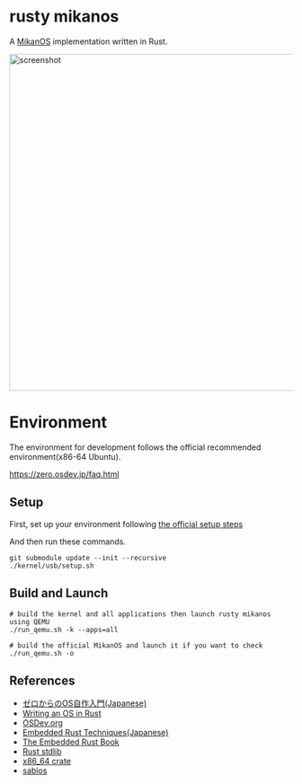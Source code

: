 # rusty mikanos
A [MikanOS](https://github.com/uchan-nos/mikanos) implementation written in Rust.

<img src="https://user-images.githubusercontent.com/9448567/181675752-5aecf92f-f7d8-4086-82da-f4caa7cc267b.jpg" width="600"  alt="screenshot"/>

# Environment
The environment for development follows the official recommended environment(x86-64 Ubuntu).

https://zero.osdev.jp/faq.html

## Setup
First, set up your environment following [the official setup steps](https://github.com/uchan-nos/mikanos-build/)

And then run these commands.
```shell
git submodule update --init --recursive
./kernel/usb/setup.sh
```

## Build and Launch
```shell
# build the kernel and all applications then launch rusty mikanos using QEMU
./run_qemu.sh -k --apps=all

# build the official MikanOS and launch it if you want to check
./run_qemu.sh -o
```

## References
- [ゼロからのOS自作入門(Japanese)](https://zero.osdev.jp)
- [Writing an OS in Rust](https://os.phil-opp.com)
- [OSDev.org](https://wiki.osdev.org/Main_Page)
- [Embedded Rust Techniques(Japanese)](https://tomoyuki-nakabayashi.github.io/embedded-rust-techniques/)
- [The Embedded Rust Book](https://docs.rust-embedded.org/book/intro/index.html)
- [Rust stdlib](https://github.com/rust-lang/rust)
- [x86_64 crate](https://github.com/rust-osdev/x86_64)
- [sabios](https://github.com/gifnksm/sabios)